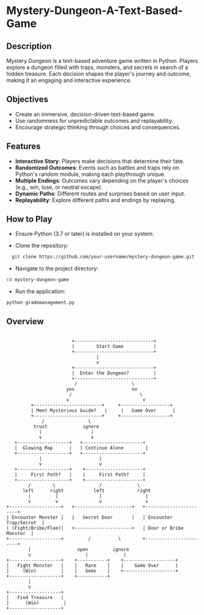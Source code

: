 
# Mystery-Dungeon-A-Text-Based-Game



## Description 


Mystery Dungeon is a text-based adventure game written in Python. Players explore a dungeon filled with traps, monsters, and secrets in search of a hidden treasure. Each decision shapes the player's journey and outcome, making it an engaging and interactive experience.




## Objectives


 - Create an immersive, decision-driven text-based game.
 - Use randomness for unpredictable outcomes and replayability.
 - Encourage strategic thinking through choices and consequences.


## Features


 - **Interactive Story**: Players make decisions that determine their fate.
 - **Randomized Outcomes**: Events such as battles and traps rely on Python's random module, making each playthrough unique.
 - **Multiple Endings**: Outcomes vary depending on the player's choices (e.g., win, lose, or neutral escape).
 - **Dynamic Paths**: Different routes and surprises based on user input.
 - **Replayability**: Explore different paths and endings by replaying.


## How to Play


 - Ensure Python (3.7 or later) is installed on your system.

 - Clone the repository:


```bash
  git clone https://github.com/your-username/mystery-dungeon-game.git
```
 - Navigate to the project directory:

```bash
cd mystery-dungeon-game
```
 - Run the application:

```bash
python grademanagement.py

```
## Overview
```

                        +-----------------------------+
                        |        Start Game           |
                        +-----------------------------+
                                 |
                                 v
                        +-----------------------------+
                        |  Enter the Dungeon?         |
                        +-----------------------------+
                         /                    \
                      yes                     no
                       /                         \
                      v                           v
         +-------------------------+     +------------------+
         | Meet Mysterious Guide?   |     |   Game Over      |
         +-------------------------+     +------------------+
             /                \   
          trust             ignore
            |                  |
            v                  v
   +-------------------+   +----------------------+
   |  Glowing Map      |   | Continue Alone        |
   +-------------------+   +----------------------+
            |                     |
            v                     v
   +-------------------+    +---------------------+
   |     First Path?   |    |     First Path?     |
   +-------------------+    +---------------------+
        /        \                /             \
      left      right           left            right
        |         |               |                |
        v         v               v                v
+-------------------+   +---------------------+   +-----------------------+
| Encounter Monster |   |   Secret Door       |   | Encounter Trap/Secret  |
| (Fight/Bribe/Flee)|   +---------------------+   | Door or Bribe Monster  |
+-------------------+         /          \        +-----------------------+
        |                 open         ignore
        v                    |             |
+-------------------+    +-----------+    +-------------------+
|   Fight Monster   |    |   Rare    |    |    Game Over      |
|     (Win)         |    |   Gems    |    +-------------------+
+-------------------+    +-----------+
        |     
        v
+-------------------+
|   Find Treasure   |
|      (Win)         |
+-------------------+
```

